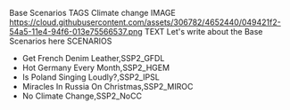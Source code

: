 Base Scenarios
TAGS
Climate change
IMAGE
https://cloud.githubusercontent.com/assets/306782/4652440/049421f2-54a5-11e4-94f6-013e75566537.png
TEXT
Let's write about the Base Scenarios here
SCENARIOS
- Get French Denim Leather,SSP2_GFDL
- Hot Germany Every Month,SSP2_HGEM
- Is Poland Singing Loudly?,SSP2_IPSL
- Miracles In Russia On Christmas,SSP2_MIROC
- No Climate Change,SSP2_NoCC
